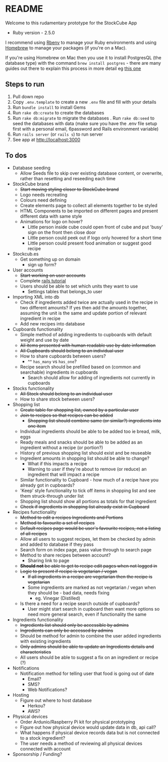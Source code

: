 # README

Welcome to this rudamentary prototype for the StockCube App

* Ruby version - 2.5.0  

I recommend using [Rbenv](https://github.com/rbenv/rbenv) to manage your Ruby environments and using [Homebrew](https://brew.sh/) to manage your packages (if you're on a Mac).  

If you're using Homebrew on Mac then you use it to install PostgresQL (the database type) with the command `brew install postgres` - there are many guides out there to explain this process in more detail eg [this one](https://gist.github.com/sgnl/609557ebacd3378f3b72)

## Steps to run
1. Pull down repo
2. Copy `.env.template` to create a new `.env` file and fill with your details
3. Run `bundle install` to install Gems
4. Run `rake db:create` to create the databases
5. Run `rake db:migrate` to migrate the databases
. Run `rake db:seed` to seed the databases with data (make sure you have the .env file setup first with a personal email, 6password and Rails environment variable)
7. Run `rails server` (or `rails s`) to run server
8. See app at [http://localhost:3000](http://localhost:3000)

## To dos
- Database seeding
	- Allow Seeds file to skip over existing database content, or overwrite, rather than resetting and reseeding each time
- StockCube brand
	- ~~Start moving styling closer to StockCube brand~~
	- Logo needs recreating
	- Colours need defining
	- Create elements page to collect all elements together to be styled
	- HTML Components to be imported on different pages and present different data with same style
	- Animations for logo on hover?
		- Little person inside cube could open front of cube and put 'busy' sign on the front then close door 
		- Little person could peek out if logo only hovered for a short time 
		- Little person could present food animation or suggest good recipe 
- Stockcub.es
	- Get something up on domain
		- sign up form?
- User accounts
	- ~~Start working on user accounts~~
	- Complete [rails tutorial](https://www.railstutorial.org/book/updating_and_deleting_users#sec-updating_what_we_learned_in_this_chapter)
	- Users should be able to set which units they want to use
		- Settings tables that belongs_to user
- Importing XML into db
	- Check if ingredients added twice are actually used in the recipe in two different amounts? If yes then add the amounts together, assuming the unit is the same and update portion of relevant ingredient in recipe
	- Add new recipes into database
- Cupboards functionality
	- Simple method of adding ingredients to cupboards with default weight and use by date
	- ~~All items presented with human readable use by date information~~
	- ~~All Cupboards should belong to an individual user~~
	- How to share cupboards between users?
		- ^^ `has_many` vs `has_one`?
	- Recipe search should be prefilled based on (common and searchable) ingredients in cupboards
		- Search should allow for adding of ingredients not currently in cupboards
- Stocks functionality
	- ~~All Stock should belong to an individual user~~
	- How to share stock between users?
- Shopping list
	- ~~Create table for shopping list, owned by a particular user~~
	- ~~Join to recipes so that recipes can be added~~
		- ~~Shopping list should combine same (or similar?) ingredients into one item~~
	- Individual ingredients should be able to be added too ie bread, milk, eggs
	- Ready meals and snacks should be able to be added as an ingredient without a recipe (or portion?)
	- History of previous shopping list should exist and be reuseable
	- Ingredient amounts in shopping list should be able to change?
		- What if this impacts a recipe
		- Warning to user if they're about to remove (or reduce) an ingredient that will impact a recipe
	- Similar functionality to Cupboard - how much of a recipe have you already got in cupboards?
	- 'Keep' style functionality to tick off items in shopping list and see them struck-through under list
	- Shopping list should show all portions as totals for that ingredient
	- ~~Check if ingredients in shopping list already exist in Cupboard~~
- Recipes functionality
	- ~~Method to edit a recipes Ingredients and Portions~~
	- ~~Method to favourite a set of recipes~~
	- ~~Default recipes page would be user's favourite recipes, not a listing of all recipes~~
	- Allow all users to suggest recipes, let them be checked by admin and added to database if they pass
	- Search form on index page, pass value through to search page
	- Method to share recipes between account?
		- Sharing link to page
	- ~~**Should not** be able to get to recipe edit pages when not logged in~~
	- ~~Logic to present if recipe is vegetarian / vegan~~
		- ~~If all ingredients in a recipe are vegetarian then the recipe is vegetarian~~
		- Some ingredients are marked as not vegetarian / vegan when they should be - bad data, needs fixing
			- eg. Vinegar (Distilled)
	- Is there a need for a recipe search outside of cupboards?
		- User might start search in cupboard then want more options so need more general search, even if functionality the same
- Ingredients functionality
	- ~~Ingredients list should only be accessible by admins~~
	- ~~Ingredients can only be accessed by admins~~
	- Should be method for admin to combine the user added ingredients with existing ingredients 
	- ~~Only admins should be able to update an Ingredients details and characteristics~~
	- All users should be able to suggest a fix on an ingredient or recipe (?)
- Notifications
	- Notification method for telling user that food is going out of date
		- Email?
		- SMS?
		- Web Notifications?
- Hosting
	- Figure out where to host database
		- Herkou?
		- AWS?
- Physical devices
	- Order Ardunio/Raspberry Pi kit for physical prototyping
	- Figure out how physical device would update data in db, api call?
	- What happens if physical device records data but is not connected to a stock ingredient?
	- The user needs a method of reviewing all physical devices connected with account
- Sponsorship / Funding?

